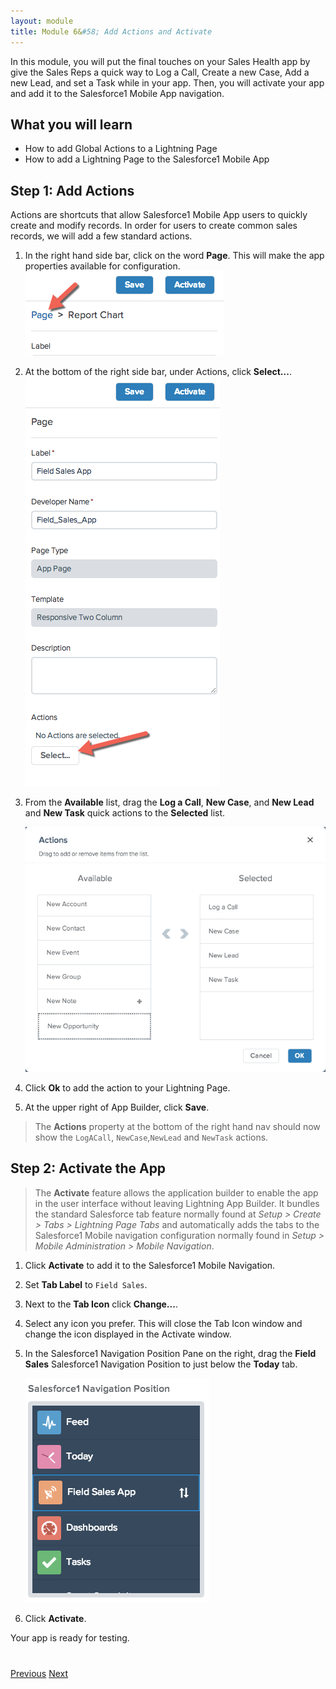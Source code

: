 ```yaml
---
layout: module
title: Module 6&#58; Add Actions and Activate 
---
```


In this module, you will put the final touches on your Sales Health app by give the Sales Reps a quick way to Log a Call, Create a new Case, Add a new Lead, and set a Task while in your app. Then, you will activate your app and add it to the Salesforce1 Mobile App navigation.

## What you will learn

- How to add Global Actions to a Lightning Page
- How to add a Lightning Page to the Salesforce1 Mobile App

## Step 1: Add Actions

Actions are shortcuts that allow Salesforce1 Mobile App users to quickly create and modify records. In order for users to create common sales records, we will add a few standard actions. 

1. In the right hand side bar, click on the word **Page**. This will make the app properties available for configuration. 
![](images/pageclick.png)
   
2. At the bottom of the right side bar, under Actions, click **Select...**.
![](images/action1.png)

3. From the **Available** list, drag the **Log a Call**, **New Case**, and **New Lead** and **New Task** quick actions to the **Selected** list. 

    ![Select New Expense](images/actions2.png)

4. Click **Ok** to add the action to your Lightning Page. 

5. At the upper right of App Builder, click **Save**. 

> The **Actions** property at the bottom of the right hand nav should now show the `LogACall`, `NewCase`,`NewLead` and `NewTask` actions. 

## Step 2: Activate the App

>The **Activate** feature allows the application builder to enable the app in the user interface without leaving Lightning App Builder. It bundles the standard Salesforce tab feature normally found at _Setup > Create > Tabs > Lightning Page Tabs_ and automatically adds the tabs to the Salesforce1 Mobile navigation configuration normally found in _Setup > Mobile Administration > Mobile Navigation_. 

1. Click **Activate** to add it to the Salesforce1 Mobile Navigation. 

2. Set **Tab Label** to `Field Sales`.

3. Next to the **Tab Icon** click **Change...**.

4. Select any icon you prefer. This will close the Tab Icon window and change the icon displayed in the Activate window. 

5. In the Salesforce1 Navigation Position Pane on the right, drag the **Field Sales** Salesforce1 Navigation Position to just below the **Today** tab. 

   ![Nav Items List](images/navposition.png)

6. Click **Activate**.

Your app is ready for testing.


<div class="row" style="margin-top:40px;">
<div class="col-sm-12">
<a href="create-contactlist-component.html" class="btn btn-default"><i class="glyphicon glyphicon-chevron-left"></i> Previous</a>
<a href="create-contactdetails-component.html" class="btn btn-default pull-right">Next <i class="glyphicon glyphicon-chevron-right"></i></a>
</div>
</div>
